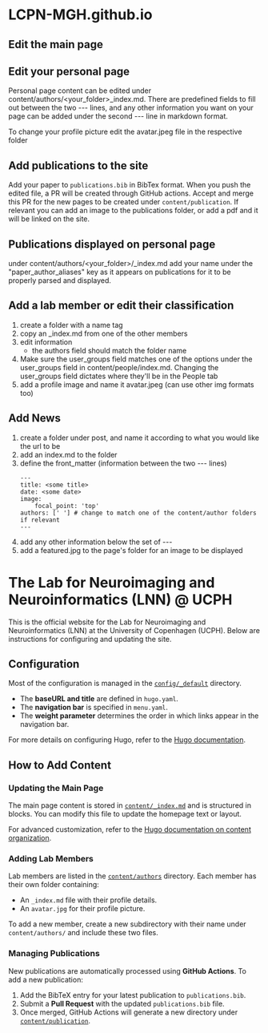 # LCPN-MGH.github.io

## Edit the main page


## Edit your personal page

Personal page content can be edited under content/authors/\<your_folder\>_index.md. There are predefined fields to fill out between the two --- lines, and any other information you want on your page can be added under the second --- line in markdown format.

To change your profile picture edit the avatar.jpeg file in the respective folder

## Add publications to the site

Add your paper to `publications.bib` in BibTex format. When you push the edited file, a PR will be created through GitHub actions. Accept and merge this PR for the new pages to be created under `content/publication`. If relevant you can add an image to the publications folder, or add a pdf and it will be linked on the site.

## Publications displayed on personal page

under content/authors/\<your_folder\>/_index.md add your name under the "paper_author_aliases" key as it appears on publications for it to be properly parsed and displayed. 

## Add a lab member or edit their classification

1. create a folder with a name tag
2. copy an _index.md from one of the other members
3. edit information
    - the authors field should match the folder name
4. Make sure the user_groups field matches one of the options under the user_groups field in content/people/index.md. Changing the user_groups field dictates where they'll be in the People tab
5. add a profile image and name it avatar.jpeg (can use other img formats too)

## Add News 

1. create a folder under post, and name it according to what you would like the url to be
2. add an index.md to the folder
3. define the front_matter (information between the two --- lines)
    ```
    ---
    title: <some title>
    date: <some date>
    image:
        focal_point: 'top'
    authors: [' '] # change to match one of the content/author folders if relevant
    ---
4. add any other information below the set of ---
5. add a featured.jpg to the page's folder for an image to be displayed

# The Lab for Neuroimaging and Neuroinformatics (LNN) @ UCPH

This is the official website for the Lab for Neuroimaging and Neuroinformatics (LNN) at the University of Copenhagen (UCPH). Below are instructions for configuring and updating the site.

## Configuration

Most of the configuration is managed in the [`config/_default`](config/_default) directory.

- The **baseURL and title** are defined in `hugo.yaml`.
- The **navigation bar** is specified in `menu.yaml`.
- The **weight parameter** determines the order in which links appear in the navigation bar.

For more details on configuring Hugo, refer to the [Hugo documentation](https://gohugo.io/documentation/).

## How to Add Content

### Updating the Main Page
The main page content is stored in [`content/_index.md`](content/_index.md) and is structured in blocks. You can modify this file to update the homepage text or layout.

For advanced customization, refer to the [Hugo documentation on content organization](https://gohugo.io/content-management/organization/).

### Adding Lab Members
Lab members are listed in the [`content/authors`](content/authors) directory. Each member has their own folder containing:
- An `_index.md` file with their profile details.
- An `avatar.jpg` for their profile picture.

To add a new member, create a new subdirectory with their name under `content/authors/` and include these two files.

### Managing Publications
New publications are automatically processed using **GitHub Actions**. To add a new publication:
1. Add the BibTeX entry for your latest publication to `publications.bib`.
2. Submit a **Pull Request** with the updated `publications.bib` file.
3. Once merged, GitHub Actions will generate a new directory under [`content/publication`](content/publication).